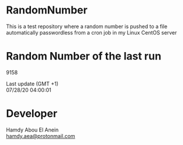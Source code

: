 # RandomNumber    
This is a test repository where a random number is pushed to a file automatically passwordless from a cron job in my Linux CentOS server    
# Random Number of the last run   
9158
      
Last update (GMT +1)    
07/28/20 04:00:01
# Developer    
Hamdy Abou El Anein   
hamdy.aea@protonmail.com
